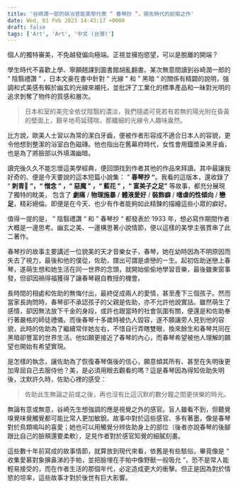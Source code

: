 ```yaml
---
title: '谷崎潤一郎的妖冶官能美學代表 “ 春琴抄 ”，領先時代的前衛之作'
date: Wed, 01 Feb 2023 14:43:17 +0000
draft: false
tags: ['Art', 'Art', '中文 (台灣)']
---
```


個人的獨特審美，不免越發偏向極端。正視並擁抱慾望，可以是脫離的開端？

學生時代不喜歡上學、寧願翹課到圖書館胡亂翻書。某次無意間讀到谷崎潤一郎的 “ 陰翳禮讚 ” ，日本文豪在書中針對 “ 光線 ” 和 ” 黑暗 “ 的關係有精闢的說明，強調和式美感有賴於幽玄的光線來襯托，並批評了工業化的標準產品和一昧對光明的追求剝奪了物件的質感和層次。

> 日本和室的美完全依仗陰翳的濃淡，我們隨處可見若有若無的陽光附在昏黃的壁面上，艱辛地苟延殘喘，那纖細的光線令人趣味盎然。

比方說，歐美人士習以為常的潔白牙齒，便被作者形容成不適合日本人的容貌，更令他想到整潔的浴室白色磁磚。他也指出在舊幕府時代，女性會用鐡漿染黑牙齒，也是為了將臉部以外填滿幽暗。

讀完後久久不能忘懷這美學經典，便回頭找到作者其他的作品來拜讀。其中最讓我好奇的、便是今天要說的這本短篇小說集： ” **春琴抄 “**。我看的這版本，還收錄了 “ **刺青 ”，“ 憎念 ” ，“ 惡魔 ” ，“ 藍花 ” ，“ 富美子之足”** 等故事，都充分展現了獨特的眈美， 包含了 **劇痛** / **物理施暴** / **體液愛好** / **裝飾癖** / **嗜虐的性傾向** / **戀足**，精彩絕倫。即便是在今天、也少有作者能夠如此精鍊的描繪這些小眾的癖好。

值得一提的是， ” 陰翳禮讚 “ 和 ” 春琴抄 “ 都發表於 1933 年，想必寫作期間作者大概是一邊思考。幽玄之美、一邊構思著小說情節，便以這樣的美學主張貫串了此二著作。

春琴抄的故事主要講述一位貌美的天才音樂女子，春琴，她在幼時因為不明原因而失去了視力，最後和他的僕從，佐助，譜出可謂是虐戀的ㄧ生。起初佐助迷戀上春琴，遂萌生想和她生活在同一世界的念頭，就開始偷偷地學習音樂，最後雖東窗事發，但卻因禍得福獲得了讓春琴親自教授的機會。

長時間的相處和佐助的無悔付出，最終促成兩人的愛情，甚至產下三個孩子。然而當家長詢問時，春琴卻不承認孩子的父親是佐助，亦不允許他說實話。雖然萌生了感情，卻因無法放下千金的身段，或許也跟當時的社會氛圍有關，便還是和佐助奉行著嚴格的師徒禮儀。而後春琴十多歲時被仇人毀容，遂不願讓旁人見到他的容貌，此時的佐助為了繼續常伴她左右，不惜自行弄瞎雙眼，換來餘生和春琴共同在黑暗卻豐富的世界生活。他如願更接近了春琴的內心，而春琴希望被他人理解的願望也開始有希望實現。

是怎樣的執念，讓佐助為了恢復春琴傷後的信心，願意傾其所有、甚至在失明後更加卑屈自己去服侍他？美，是必須用眼去觀看的嗎？這是春琴因為得知佐助失明後，沈默許久時，佐助心裡的感受：

> 佐助此生無論之前或之後，再也沒有比這沉默的數分鐘之間更快樂的時光。

無論有意或無意，谷崎先生想強調的應是視覺之外的感官。盲人雖看不到，但聽覺嗅覺味覺觸覺都可能比常人更加敏銳。故事中對於這些感官、多有著墨，像是春琴對於鳥類鳴叫的喜愛；她也可以用觸覺分辨佐助身上的部位（後者亦說春琴的後腳跟比自己的臉頰還要柔軟），足見作者對於感官知覺的細膩刻畫。

這些數十年前寫成的故事情節，就算放到現代來看，依舊是有些駭俗。畢竟像是 “ 收集愛慕對象擤鼻涕的手帕，並把臉埋在手帕中像野獸一般吸允 ”，恐不是常人能輕易接受的，而在作者生活的那個年代，必定造成更大的衝擊。但正是因為對於情慾的坦率，這些故事才對於後世有巨大影響。